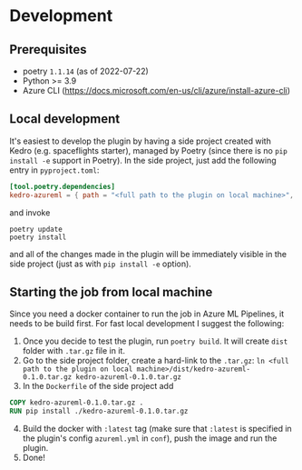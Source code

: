 
# Development

## Prerequisites
* poetry `1.1.14` (as of 2022-07-22)
* Python >= 3.9
* Azure CLI (https://docs.microsoft.com/en-us/cli/azure/install-azure-cli)

## Local development
It's easiest to develop the plugin by having a side project created with Kedro (e.g. spaceflights starter), managed by Poetry (since there is no `pip install -e` support in Poetry).
In the side project, just add the following entry in `pyproject.toml`:
```toml
[tool.poetry.dependencies]
kedro-azureml = { path = "<full path to the plugin on local machine>", develop = true, extras = ["mlflow"]}
```
and invoke
```console
poetry update
poetry install
```
and all of the changes made in the plugin will be immediately visible in the side project (just as with `pip install -e` option).

## Starting the job from local machine
Since you need a docker container to run the job in Azure ML Pipelines, it needs to be build first. For fast local development I suggest the following:
1. Once you decide to test the plugin, run `poetry build`. It will create `dist` folder with `.tar.gz` file in it.
2. Go to the side project folder, create a hard-link to the `.tar.gz`: `ln <full path to the plugin on local machine>/dist/kedro-azureml-0.1.0.tar.gz kedro-azureml-0.1.0.tar.gz`
3. In the `Dockerfile` of the side project add
```Dockerfile
COPY kedro-azureml-0.1.0.tar.gz .
RUN pip install ./kedro-azureml-0.1.0.tar.gz
```
4. Build the docker with `:latest` tag (make sure that `:latest` is specified in the plugin's config `azureml.yml` in `conf`), push the image and run the plugin.
5. Done!